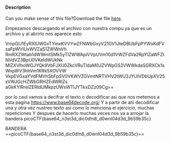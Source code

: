 #### Description

Can you make sense of this file?Download the file [here](https://artifacts.picoctf.net/c/471/enc_flag).

Empezamos descargando el archivo con nuestra compu ya que es un archivo
y al abrirlo nos aparece esto 

VmpGU1EyRXlUWGxTYmxKVVYwZFNWbGxyV21GV1JteDBUbFpPYWxKdFVsaFpWVlUxWVZaS1ZWWnVh
RmRXZWtab1dWWmtSMk5yTlZWWApiVVpUVm10d1VWZFdVa2RpYlZaWFZtNVdVZ3BpU0VKeldWUkNk
MlZXVlhoWGJYQk9VbFJXU0ZkcVRuTldaM0JZVWpGS2VWWkdaSGRXCk1sWnpWV3hhVm1KRk5XOVVW
VkpEVGxaYVdFMVhSbFpSV0VKWVZGVmtNRTVHV2tWU2JYUlVDbUpXV25sVWJGcHZWbGRHZEdWRlZs
aGkKYlRrelZERldUMkpzUWxWTlJYTkxDZz09Cg==

por lo caul vamos a decifrar el texto o decodificar
asi que nos metemos a esta pagina 
https://www.base64decode.org/
Y a partir de ahi decodificar una y otra vez nustreo texto asi como lo menciona el ejercicio, muchas repeticiones
Y despues de hacerlo muchas veces nos va a arrojar la bandera 
picoCTF{base64_n3st3d_dic0d!n8_d0wnl04d3d_9b59b35c}




BANDERA
==picoCTF{base64_n3st3d_dic0d!n8_d0wnl04d3d_9b59b35c}==
